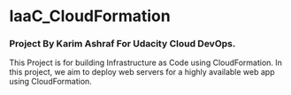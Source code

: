 # IaaC_CloudFormation
### Project By Karim Ashraf For Udacity Cloud DevOps.
This Project is for building Infrastructure as Code using CloudFormation.
In this project, we aim to  deploy web servers for a highly available web app using CloudFormation.

